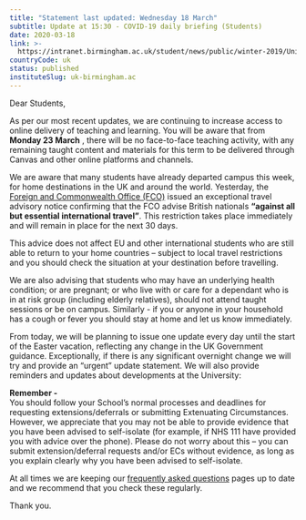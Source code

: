 ```yaml
---
title: "Statement last updated: Wednesday 18 March"
subtitle: Update at 15:30 - COVID-19 daily briefing (Students)
date: 2020-03-18
link: >-
  https://intranet.birmingham.ac.uk/student/news/public/winter-2019/University-of-Birmingham-statement-regarding-coronavirus.aspx
countryCode: uk
status: published
instituteSlug: uk-birmingham.ac
---
```

Dear Students,

As per our most recent updates, we are continuing to increase access to online delivery of teaching and learning. You will be aware that from **Monday 23 March** , there will be no face-to-face teaching activity, with any remaining taught content and materials for this term to be delivered through Canvas and other online platforms and channels.

We are aware that many students have already departed campus this week, for home destinations in the UK and around the world. Yesterday, the [Foreign and Commonwealth Office (FCO)](https://www.gov.uk/foreign-travel-advice "Gov.UK - Foreign travel advice") issued an exceptional travel advisory notice confirming that the FCO advise British nationals **“against all but essential international travel”**. This restriction takes place immediately and will remain in place for the next 30 days.

This advice does not affect EU and other international students who are still able to return to your home countries – subject to local travel restrictions and you should check the situation at your destination before travelling.

We are also advising that students who may have an underlying health condition; or are pregnant; or who live with or care for a dependant who is in at risk group (including elderly relatives), should not attend taught sessions or be on campus. Similarly - if you or anyone in your household has a cough or fever you should stay at home and let us know immediately.

From today, we will be planning to issue one update every day until the start of the Easter vacation, reflecting any change in the UK Government guidance. Exceptionally, if there is any significant overnight change we will try and provide an “urgent” update statement. We will also provide reminders and updates about developments at the University:

 **Remember -**   
You should follow your School’s normal processes and deadlines for requesting extensions/deferrals or submitting Extenuating Circumstances. However, we appreciate that you may not be able to provide evidence that you have been advised to self-isolate (for example, if NHS 111 have provided you with advice over the phone). Please do not worry about this – you can submit extension/deferral requests and/or ECs without evidence, as long as you explain clearly why you have been advised to self-isolate.

At all times we are keeping our [frequently asked questions](/student/coronavirus/Coronavirus-FAQs-for-students.aspx "Coronavirus \(COVID-19\) FAQs for applicants, students and staff") pages up to date and we recommend that you check these regularly.

Thank you.
